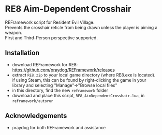 # RE8 Aim-Dependent Crosshair
REFramework script for Resident Evil Village.  
Prevents the crosshair reticle from being drawn unless the player is aiming a weapon.  
First and Third-Person perspective supported.

## Installation
- download REFramework for RE8: https://github.com/praydog/REFramework/releases
- extract `RE8.zip` to your local game directory (where RE8.exe is located). if using Steam, this can be found by right-clicking the game in your library and selecting "Manage"->"Browse local files"
- in this directory, find the new `reframework` folder
- download and place this script, `RE8_AimDependentCrosshair.lua`, in `reframework/autorun`

## Acknowledgements
- praydog for both REFramework and assistance
